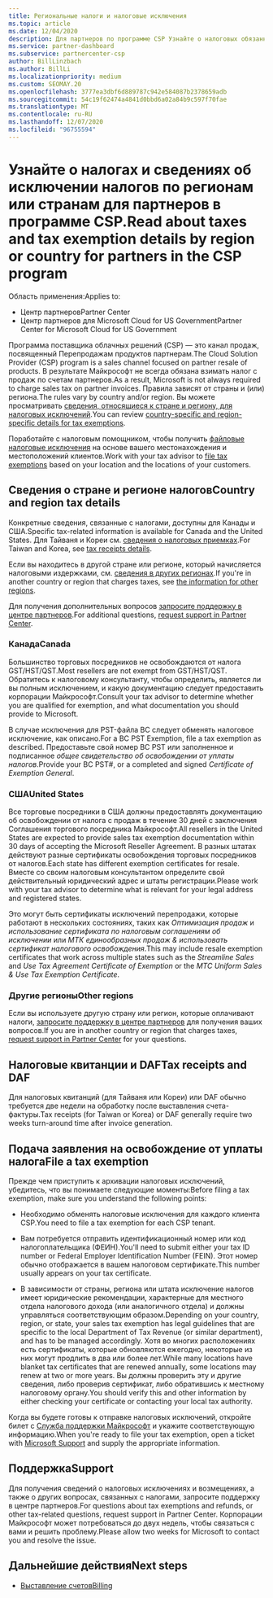 ```yaml
---
title: Региональные налоги и налоговые исключения
ms.topic: article
ms.date: 12/04/2020
description: Для партнеров по программе CSP Узнайте о налоговых обязанностях на регион, о том, как отправлять налоговые исключения для продаж CSP и как получить поддержку по налоговым вопросам.
ms.service: partner-dashboard
ms.subservice: partnercenter-csp
author: BillLinzbach
ms.author: BillLi
ms.localizationpriority: medium
ms.custom: SEOMAY.20
ms.openlocfilehash: 3777ea3dbf6d889787c942e584087b2378659adb
ms.sourcegitcommit: 54c19f62474a4841d0bbd6a02a84b9c597f70fae
ms.translationtype: MT
ms.contentlocale: ru-RU
ms.lasthandoff: 12/07/2020
ms.locfileid: "96755594"
---
```

# <a name="read-about-taxes-and-tax-exemption-details-by-region-or-country-for-partners-in-the-csp-program"></a><span data-ttu-id="95873-103">Узнайте о налогах и сведениях об исключении налогов по регионам или странам для партнеров в программе CSP.</span><span class="sxs-lookup"><span data-stu-id="95873-103">Read about taxes and tax exemption details by region or country for partners in the CSP program</span></span>

<span data-ttu-id="95873-104">Область применения:</span><span class="sxs-lookup"><span data-stu-id="95873-104">Applies to:</span></span>

- <span data-ttu-id="95873-105">Центр партнеров</span><span class="sxs-lookup"><span data-stu-id="95873-105">Partner Center</span></span>
- <span data-ttu-id="95873-106">Центр партнеров для Microsoft Cloud for US Government</span><span class="sxs-lookup"><span data-stu-id="95873-106">Partner Center for Microsoft Cloud for US Government</span></span>

<span data-ttu-id="95873-107">Программа поставщика облачных решений (CSP) — это канал продаж, посвященный Перепродажам продуктов партнерам.</span><span class="sxs-lookup"><span data-stu-id="95873-107">The Cloud Solution Provider (CSP) program is a sales channel focused on partner resale of products.</span></span> <span data-ttu-id="95873-108">В результате Майкрософт не всегда обязана взимать налог с продаж по счетам партнеров.</span><span class="sxs-lookup"><span data-stu-id="95873-108">As a result, Microsoft is not always required to charge sales tax on partner invoices.</span></span> <span data-ttu-id="95873-109">Правила зависят от страны и (или) региона.</span><span class="sxs-lookup"><span data-stu-id="95873-109">The rules vary by country and/or region.</span></span> <span data-ttu-id="95873-110">Вы можете просматривать [сведения, относящиеся к стране и региону, для налоговых исключений](#country-and-region-tax-details).</span><span class="sxs-lookup"><span data-stu-id="95873-110">You can review [country-specific and region-specific details for tax exemptions](#country-and-region-tax-details).</span></span>

<span data-ttu-id="95873-111">Поработайте с налоговым помощником, чтобы получить [файловые налоговые исключения](#file-a-tax-exemption) на основе вашего местонахождения и местоположений клиентов.</span><span class="sxs-lookup"><span data-stu-id="95873-111">Work with your tax advisor to [file tax exemptions](#file-a-tax-exemption) based on your location and the locations of your customers.</span></span>

## <a name="country-and-region-tax-details"></a><span data-ttu-id="95873-112">Сведения о стране и регионе налогов</span><span class="sxs-lookup"><span data-stu-id="95873-112">Country and region tax details</span></span>

<span data-ttu-id="95873-113">Конкретные сведения, связанные с налогами, доступны для Канады и США.</span><span class="sxs-lookup"><span data-stu-id="95873-113">Specific tax-related information is available for Canada and the United States.</span></span> <span data-ttu-id="95873-114">Для Тайваня и Кореи см. [сведения о налоговых приемках](#tax-receipts-and-daf).</span><span class="sxs-lookup"><span data-stu-id="95873-114">For Taiwan and Korea, see [tax receipts details](#tax-receipts-and-daf).</span></span>

<span data-ttu-id="95873-115">Если вы находитесь в другой стране или регионе, который начисляется налоговыми издержками, см. [сведения в других регионах](#other-regions).</span><span class="sxs-lookup"><span data-stu-id="95873-115">If you're in another country or region that charges taxes, see [the information for other regions](#other-regions).</span></span>

<span data-ttu-id="95873-116">Для получения дополнительных вопросов [запросите поддержку в центре партнеров](#support).</span><span class="sxs-lookup"><span data-stu-id="95873-116">For additional questions, [request support in Partner Center](#support).</span></span>

### <a name="canada"></a><span data-ttu-id="95873-117">Канада</span><span class="sxs-lookup"><span data-stu-id="95873-117">Canada</span></span>

<span data-ttu-id="95873-118">Большинство торговых посредников не освобождаются от налога GST/HST/QST.</span><span class="sxs-lookup"><span data-stu-id="95873-118">Most resellers are not exempt from GST/HST/QST.</span></span> <span data-ttu-id="95873-119">Обратитесь к налоговому консультанту, чтобы определить, является ли вы полным исключением, и какую документацию следует предоставить корпорации Майкрософт.</span><span class="sxs-lookup"><span data-stu-id="95873-119">Consult your tax advisor to determine whether you are qualified for exemption, and what documentation you should provide to Microsoft.</span></span>

<span data-ttu-id="95873-120">В случае исключения для PST-файла BC следует обменять налоговое исключение, как описано.</span><span class="sxs-lookup"><span data-stu-id="95873-120">For a BC PST Exemption, file a tax exemption as described.</span></span> <span data-ttu-id="95873-121">Предоставьте свой номер BC PST или заполненное и подписанное *общее свидетельство об освобождении от уплаты налогов*.</span><span class="sxs-lookup"><span data-stu-id="95873-121">Provide your BC PST#, or a completed and signed *Certificate of Exemption General*.</span></span>

### <a name="united-states"></a><span data-ttu-id="95873-122">США</span><span class="sxs-lookup"><span data-stu-id="95873-122">United States</span></span>

<span data-ttu-id="95873-123">Все торговые посредники в США должны предоставлять документацию об освобождении от налога с продаж в течение 30 дней с заключения Соглашения торгового посредника Майкрософт.</span><span class="sxs-lookup"><span data-stu-id="95873-123">All resellers in the United States are expected to provide sales tax exemption documentation within 30 days of accepting the Microsoft Reseller Agreement.</span></span> <span data-ttu-id="95873-124">В разных штатах действуют разные сертификаты освобождения торговых посредников от налогов.</span><span class="sxs-lookup"><span data-stu-id="95873-124">Each state has different exemption certificates for resale.</span></span> <span data-ttu-id="95873-125">Вместе со своим налоговым консультантом определите свой действительный юридический адрес и штаты регистрации.</span><span class="sxs-lookup"><span data-stu-id="95873-125">Please work with your tax advisor to determine what is relevant for your legal address and registered states.</span></span>

<span data-ttu-id="95873-126">Это могут быть сертификаты исключений перепродажи, которые работают в нескольких состояниях, таких как *Оптимизация продаж* и *использование сертификата по налоговым соглашениям об исключении* или *МТК единообразных продаж & использовать сертификат налогового освобождения*.</span><span class="sxs-lookup"><span data-stu-id="95873-126">This may include resale exemption certificates that work across multiple states such as the *Streamline Sales* and *Use Tax Agreement Certificate of Exemption* or the *MTC Uniform Sales & Use Tax Exemption Certificate*.</span></span>

### <a name="other-regions"></a><span data-ttu-id="95873-127">Другие регионы</span><span class="sxs-lookup"><span data-stu-id="95873-127">Other regions</span></span>

<span data-ttu-id="95873-128">Если вы используете другую страну или регион, которые оплачивают налоги, [запросите поддержку в центре партнеров](#support) для получения ваших вопросов.</span><span class="sxs-lookup"><span data-stu-id="95873-128">If you are in another country or region that charges taxes, [request support in Partner Center](#support) for your questions.</span></span>

## <a name="tax-receipts-and-daf"></a><span data-ttu-id="95873-129">Налоговые квитанции и DAF</span><span class="sxs-lookup"><span data-stu-id="95873-129">Tax receipts and DAF</span></span>

<span data-ttu-id="95873-130">Для налоговых квитанций (для Тайваня или Кореи) или DAF обычно требуется две недели на обработку после выставления счета-фактуры.</span><span class="sxs-lookup"><span data-stu-id="95873-130">Tax receipts (for Taiwan or Korea) or DAF generally require two weeks turn-around time after invoice generation.</span></span>

## <a name="file-a-tax-exemption"></a><span data-ttu-id="95873-131">Подача заявления на освобождение от уплаты налога</span><span class="sxs-lookup"><span data-stu-id="95873-131">File a tax exemption</span></span>

<span data-ttu-id="95873-132">Прежде чем приступить к архивации налоговых исключений, убедитесь, что вы понимаете следующие моменты:</span><span class="sxs-lookup"><span data-stu-id="95873-132">Before filing a tax exemption, make sure you understand the following points:</span></span>

- <span data-ttu-id="95873-133">Необходимо обменять налоговые исключения для каждого клиента CSP.</span><span class="sxs-lookup"><span data-stu-id="95873-133">You need to file a tax exemption for each CSP tenant.</span></span>

- <span data-ttu-id="95873-134">Вам потребуется отправить идентификационный номер или код налогоплательщика (ФЕИН).</span><span class="sxs-lookup"><span data-stu-id="95873-134">You'll need to submit either your tax ID number or Federal Employer Identification Number (FEIN).</span></span> <span data-ttu-id="95873-135">Этот номер обычно отображается в вашем налоговом сертификате.</span><span class="sxs-lookup"><span data-stu-id="95873-135">This number usually appears on your tax certificate.</span></span>

- <span data-ttu-id="95873-136">В зависимости от страны, региона или штата исключение налогов имеет юридические рекомендации, характерные для местного отдела налогового дохода (или аналогичного отдела) и должны управляться соответствующим образом.</span><span class="sxs-lookup"><span data-stu-id="95873-136">Depending on your country, region, or state, your sales tax exemption has legal guidelines that are specific to the local Department of Tax Revenue (or similar department), and has to be managed accordingly.</span></span> <span data-ttu-id="95873-137">Хотя во многих расположениях есть сертификаты, которые обновляются ежегодно, некоторые из них могут продлить в два или более лет.</span><span class="sxs-lookup"><span data-stu-id="95873-137">While many locations have blanket tax certificates that are renewed annually, some locations may renew at two or more years.</span></span> <span data-ttu-id="95873-138">Вы должны проверить эту и другие сведения, либо проверив сертификат, либо обратившись к местному налоговому органу.</span><span class="sxs-lookup"><span data-stu-id="95873-138">You should verify this and other information by either checking your certificate or contacting your local tax authority.</span></span>

<span data-ttu-id="95873-139">Когда вы будете готовы к отправке налоговых исключений, откройте билет с [Служба поддержки Майкрософт](https://partner.microsoft.com/dashboard/support/csp/servicerequests/create?stage=2&topicid=92930319-ced6-c18b-d7a6-d62b22d60aa5) и укажите соответствующую информацию.</span><span class="sxs-lookup"><span data-stu-id="95873-139">When you're ready to file your tax exemption, open a ticket with [Microsoft Support](https://partner.microsoft.com/dashboard/support/csp/servicerequests/create?stage=2&topicid=92930319-ced6-c18b-d7a6-d62b22d60aa5) and supply the appropriate information.</span></span>

## <a name="support"></a><span data-ttu-id="95873-140">Поддержка</span><span class="sxs-lookup"><span data-stu-id="95873-140">Support</span></span>

<span data-ttu-id="95873-141">Для получения сведений о налоговых исключениях и возмещениях, а также о других вопросах, связанных с налогами, запросите поддержку в центре партнеров.</span><span class="sxs-lookup"><span data-stu-id="95873-141">For questions about tax exemptions and refunds, or other tax-related questions, request support in Partner Center.</span></span> <span data-ttu-id="95873-142">Корпорации Майкрософт может потребоваться до двух недель, чтобы связаться с вами и решить проблему.</span><span class="sxs-lookup"><span data-stu-id="95873-142">Please allow two weeks for Microsoft to contact you and resolve the issue.</span></span>

## <a name="next-steps"></a><span data-ttu-id="95873-143">Дальнейшие действия</span><span class="sxs-lookup"><span data-stu-id="95873-143">Next steps</span></span>

- [<span data-ttu-id="95873-144">Выставление счетов</span><span class="sxs-lookup"><span data-stu-id="95873-144">Billing</span></span>](billing.md)
